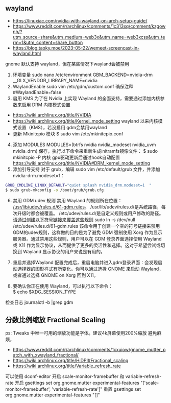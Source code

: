 
## wayland


- https://linuxiac.com/nvidia-with-wayland-on-arch-setup-guide/
- https://www.reddit.com/r/archlinux/comments/1c313xq/comment/kzgownh/?utm_source=share&utm_medium=web3x&utm_name=web3xcss&utm_term=1&utm_content=share_button
- https://blog.taoky.moe/2023-05-22/wemeet-screencast-in-wayland.html

gnome 默认支持 wayland，但在某些情况下wayland会被禁用
1. 环境变量
sudo nano /etc/environment
GBM_BACKEND=nvidia-drm
__GLX_VENDOR_LIBRARY_NAME=nvidia
2. WaylandEnable
sudo vim /etc/gdm/custom.conf 确保注释 #WaylandEnable=false
3. 启用 KMS
为了在 Nvidia 上实现 Wayland 的全面支持，需要通过添加内核参数来启用 DRM 内核模式设置
- https://wiki.archlinux.org/title/NVIDIA
- https://wiki.archlinux.org/title/Kernel_mode_setting
wayland 以来内核模式设置（KMS），若没启用 gdm会禁用wayland
- 更新 Mkinitcpio 模块
$ sudo vim /etc/mkinitcpio.conf
4. 添加 MODULES
MODULES=(btrfs nvidia nvidia_modeset nvidia_uvm nvidia_drm)
保存，执行以下命令来重新生成initramfs镜像文件：
$ sudo mkinitcpio -P
内核 gpu驱动更新后通过hook自动配置 https://wiki.archlinux.org/title/NVIDIA#DRM_kernel_mode_setting
5. 添加引导支持
对于 grub，编辑 sudo vim /etc/default/grub 文件，并添加 nvidia-drm.modeset=1：
```bash
GRUB_CMDLINE_LINUX_DEFAULT="quiet splash nvidia_drm.modeset=1  "
$ sudo grub-mkconfig -o /boot/grub/grub.cfg
```
6. 禁用 GDM udev 规则
禁用 Wayland 的规则所在位置：
[/usr/lib/udev/rules.d/61-gdm.rules](https://gitlab.gnome.org/GNOME/gdm/-/blob/main/data/61-gdm.rules.in)。
/usr/lib/udev/rules.d/是系统路径，每次升级时都会被覆盖。 /etc/udev/rules.d/是自定义规则或用户修改的路径。
[请通过创建以下符号链接来覆盖这些规则](https://wiki.archlinux.org/title/GDM#Wayland_and_the_proprietary_NVIDIA_driver)
sudo ln -s /dev/null /etc/udev/rules.d/61-gdm.rules
该命令用于创建一个空的符号链接来禁用GDM的udev规则，这样做的目的是为了避免 GDM 强制使用 Xorg 作为显示服务器。通过禁用这些规则，用户可以在 GDM 登录界面选择使用 Wayland 或 X11 作为显示协议，从而提供了更多的灵活性和选择。这对于希望尝试或切换到 Wayland 显示协议的用户来说是有用的。
7. 重启并选择Wayland
配置完成后，重启电脑并进入gdm登录界面：会发现启动选择器的图形样式有所变化。你可以通过选择 GNOME 来启动 Wayland，或者通过选择 GNOME on Xorg 回到 X11。

8. 要确认你正在使用 Wayland，可以执行以下命令：    
$ echo $XDG_SESSION_TYPE

检查日志 journalctl -b |grep gdm
## 分数比例缩放 Fractional Scaling
ps: Tweaks 中唯一可用的缩放功能是字体。建议4k屏幕使用200%缩放 避免麻烦，

- https://www.reddit.com/r/archlinux/comments/1cxuiow/gnome_mutter_patch_with_xwayland_fractional/
- https://wiki.archlinux.org/title/HiDPI#Fractional_scaling
- https://wiki.archlinux.org/title/Variable_refresh_rate

可以使用 dconf-editor 开启  scale-monitor-framebuffer 和 variable-refresh-rate
开启
gsettings set org.gnome.mutter experimental-features "['scale-monitor-framebuffer', 'variable-refresh-rate']"
重置
gsettings set org.gnome.mutter experimental-features "[]"
